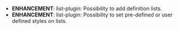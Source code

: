 - **ENHANCEMENT**: list-plugin: Possibility to add definition lists.
- **ENHANCEMENT**: list-plugin: Possibility to set pre-defined or user defined styles on lists.